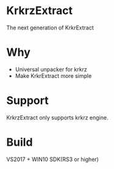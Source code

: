 # KrkrzExtract
The next generation of KrkrExtract

# Why 
* Universal unpacker for krkrz
* Make KrkrExtract more simple

# Support
KrkrzExtract only supports krkrz engine.

# Build
VS2017 + WIN10 SDK(RS3 or higher)

